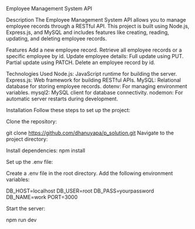 Employee Management System API

Description
The Employee Management System API allows you to manage employee records through a RESTful API. This project is built using Node.js, Express.js, and MySQL and includes features like creating, reading, updating, and deleting employee records.

Features
Add a new employee record.
Retrieve all employee records or a specific employee by id.
Update employee details:
Full update using PUT.
Partial update using PATCH.
Delete an employee record by id.


Technologies Used
Node.js: JavaScript runtime for building the server.
Express.js: Web framework for building RESTful APIs.
MySQL: Relational database for storing employee records.
dotenv: For managing environment variables.
mysql2: MySQL client for database connectivity.
nodemon: For automatic server restarts during development.


Installation
Follow these steps to set up the project:

Clone the repository:

git clone https://github.com/dhanuyapa/p_solution.git
Navigate to the project directory:


Install dependencies:
npm install

Set up the .env file:

Create a .env file in the root directory.
Add the following environment variables:

DB_HOST=localhost
DB_USER=root
DB_PASS=yourpassword
DB_NAME=work
PORT=3000


Start the server:

npm run dev
